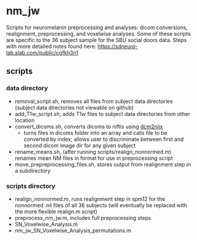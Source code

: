 # nm_jw
Scripts for neuromelanin preprocessing and analyses: dicom conversions, realignment, preprocessing, and voxelwise analyses. Some of these scripts are specific to the 36 subject sample for the SBU social doors data. Steps with more detailed notes found here: https://sdneuro-lab.slab.com/public/cgfkh3n1

## scripts
### data directory
- removal_script.sh, removes all files from subject data directories (subject data directories not viewable on github)
- add_T1w_script.sh, adds T1w files to subject data directories from other location
- convert_dicoms.sh, converts dicoms to niftis using [dcm2niix](https://github.com/rordenlab/dcm2niix)
  - turns files in dicoms folder into an array and calls file to be converted by index; allows user to discriminate between first and second dicom image dir for any given subject
- rename_means.sh, (after running scripts/realign_nonnormed.m) renames mean NM files in format for use in preprocessing script
- move_prepreprocessing_files.sh, stores output from realignment step in a subdirectory

### scripts directory
- realign_nonnormed.m, runs realignment step in spm12 for the nonnormed .nii files of all 36 subjects (will eventually be replaced with the more flexible realign.m script)
- preprocess_nm_jw.m, includes full preprocessing steps
- SN_Voxelwise_Analysis.m
- nm_jw_SN_Voxelwise_Analysis_permutations.m
